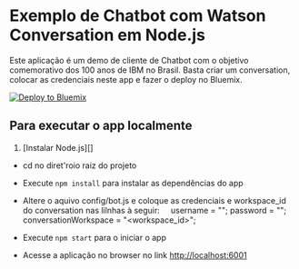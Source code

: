 # Exemplo de Chatbot com Watson Conversation em Node.js

Este aplicação é um demo de cliente de Chatbot com o objetivo comemorativo dos 100 anos de IBM no Brasil. Basta criar um conversation, colocar as credenciais neste app e fazer o deploy no Bluemix.

[![Deploy to Bluemix](https://bluemix.net/deploy/button.png)](https://bluemix.net/deploy?repository=https://github.com/sergiogama/chatbot)

## Para executar o app localmente

1. [Instalar Node.js][]
+ cd no diret'roio raiz do projeto
+ Execute `npm install` para instalar as dependências do app
+ Altere o aquivo config/bot.js e coloque as credenciais e workspace_id do conversation nas lilnhas à seguir:
    
    username = "<username>";
    password = "<password>";
    conversationWorkspace = "<workspace_id>";

+ Execute `npm start` para o iniciar o app
+ Acesse a aplicação no browser no link <http://localhost:6001>

[Instale Node.js]: https://nodejs.org/en/download/
"# Conversation-demo" 
